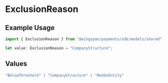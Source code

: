 # ExclusionReason

## Example Usage

```typescript
import { ExclusionReason } from "@wingspan/payments/sdk/models/shared";

let value: ExclusionReason = "CompanyStructure";
```

## Values

```typescript
"BelowThreshold" | "CompanyStructure" | "NonUsEntity"
```